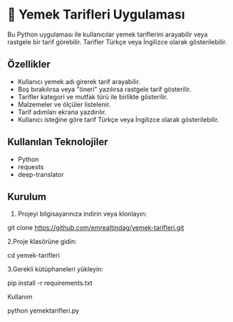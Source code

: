 # 🍳 Yemek Tarifleri Uygulaması

Bu Python uygulaması ile kullanıcılar yemek tariflerini arayabilir veya rastgele bir tarif görebilir. Tarifler Türkçe veya İngilizce olarak gösterilebilir.  

## Özellikler
- Kullanıcı yemek adı girerek tarif arayabilir.
- Boş bırakılırsa veya "öneri" yazılırsa rastgele tarif gösterilir.
- Tarifler kategori ve mutfak türü ile birlikte gösterilir.
- Malzemeler ve ölçüler listelenir.
- Tarif adımları ekrana yazdırılır.
- Kullanıcı isteğine göre tarif Türkçe veya İngilizce olarak gösterilebilir.

## Kullanılan Teknolojiler
- Python
- requests
- deep-translator

## Kurulum
1. Projeyi bilgisayarınıza indirin veya klonlayın:

git clone https://github.com/emrealtindag/yemek-tarifleri.git

2.Proje klasörüne gidin:

cd yemek-tarifleri


3.Gerekli kütüphaneleri yükleyin:

pip install -r requirements.txt

Kullanım

python yemektarifleri.py
